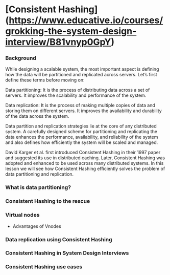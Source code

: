 # [Consistent Hashing] (https://www.educative.io/courses/grokking-the-system-design-interview/B81vnyp0GpY)

### Background

While designing a scalable system, the most important aspect is defining how the data will be partitioned and replicated across servers. Let’s first define these terms before moving on:

Data partitioning: It is the process of distributing data across a set of servers. It improves the scalability and performance of the system.

Data replication: It is the process of making multiple copies of data and storing them on different servers. It improves the availability and durability of the data across the system.

Data partition and replication strategies lie at the core of any distributed system. A carefully designed scheme for partitioning and replicating the data enhances the performance, availability, and reliability of the system and also defines how efficiently the system will be scaled and managed.

David Karger et al. first introduced Consistent Hashing in their 1997 paper and suggested its use in distributed caching. Later, Consistent Hashing was adopted and enhanced to be used across many distributed systems. In this lesson we will see how Consistent Hashing efficiently solves the problem of data partitioning and replication.

### What is data partitioning?



### Consistent Hashing to the rescue

### Virtual nodes
 - Advantages of Vnodes

### Data replication using Consistent Hashing

### Consistent Hashing in System Design Interviews

### Consistent Hashing use cases